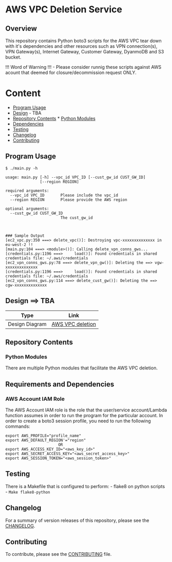 # AWS VPC Deletion Service

## Overview

This repository contains Python boto3 scripts for the AWS VPC tear down with it's dependencies and other resources such as VPN connection(s), VPN Gateway(s), 
Internet Gateway, Customer Gateway, DyanmoDB and S3 bucket.

!!! Word of Warning !!! - Please consider runnig these scripts against AWS acount that deemed for closure/decommission request ONLY.

# Content

* [Program Usage](#program-usage)
* [Design](#design) - TBA
* [Repository Contents](#repository-contents)
      * [Python Modules](#python-modules)
* [Dependencies](#dependencies)
* [Testing](#testing)
* [Changelog](#changelog)
* [Contributing](#contributing)

<a name="program-usage"></a>

## Program Usage

```
$ ./main.py -h

usage: main.py [-h] --vpc_id VPC_ID [--cust_gw_id CUST_GW_ID]
               [--region REGION]

required arguments:
  --vpc_id VPC_ID       Please include the vpc_id
  --region REGION       Please provide the AWS region

optional arguments:
  --cust_gw_id CUST_GW_ID
                        The cust_gw_id
  


### Sample Output
[ec2_vpc.py:350 ===> delete_vpc()]: Destroying vpc-xxxxxxxxxxxxxx in eu-west-2 !!
[main.py:104 ===> <module>()]: Calling delete_vpn_conns_gws...
[credentials.py:1196 ===>     load()]: Found credentials in shared credentials file: ~/.aws/credentials
[ec2_vpn_conns_gws.py:78 ===> delete_vpn_gw()]: Deleting the ==> vgw-xxxxxxxxxxxxxx
[credentials.py:1196 ===>     load()]: Found credentials in shared credentials file: ~/.aws/credentials
[ec2_vpn_conns_gws.py:114 ===> delete_cust_gw()]: Deleting the ==> cgw-xxxxxxxxxxxxxx

```

<a name="design"></a>

## Design ==> TBA

| Type | Link |
|--------|---------|
| Design Diagram | [AWS VPC deletion](images/aws-vpc-delete-service.png) |  ==> TBA

<a name="repository-contents"></a>

## Repository Contents



<a name="python-modules"></a>

### Python Modules

There are multiple Python modules that facilitate the AWS VPC deletion.

<a name="dependencies"></a>

## Requirements and Dependencies

### AWS Account IAM Role

The AWS Account IAM role is the role that the user/service account/Lambda function assumes in order to run the program for the particular account.
In order to create a boto3 session profile, you need to run the following commands:
```
export AWS_PROFILE="profile_name"
export AWS_DEFAULT_REGION'="region"  
                       OR
export AWS_ACCESS_KEY_ID="<aws_key_id>"
export AWS_SECRET_ACCESS_KEY="<aws_secret_access_key>"
export AWS_SESSION_TOKEN="<aws_session_token>"
```

<a name="testing"></a>

## Testing

There is a Makefile that is configured to perform:
    - flake8 on python scripts
        - ```Make flake8-python```

<a name="changelog"></a>

## Changelog

For a summary of version releases of this repository, please see the [CHANGELOG](CHANGELOG.md).

<a name="contributing"></a>

## Contributing

To contribute, please see the [CONTRIBUTING](CONTRIBUTING.md) file.